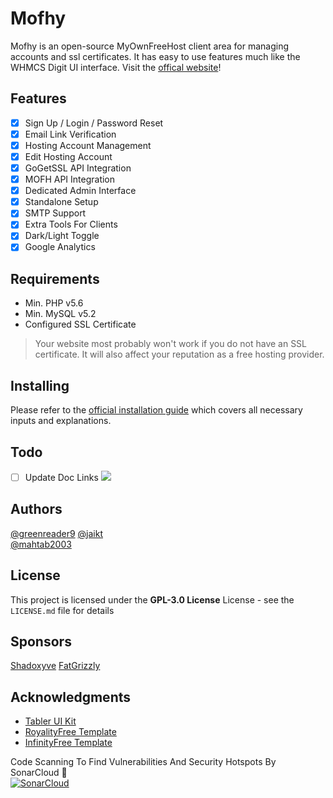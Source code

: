 # Mofhy

Mofhy is an open-source MyOwnFreeHost client area for managing accounts and ssl certificates. It has easy to use features much like the WHMCS Digit UI interface. Visit the [offical website](https://mofhy.xyz)!

## Features

* [x] Sign Up / Login / Password Reset
* [x] Email Link Verification
* [x] Hosting Account Management
* [x] Edit Hosting Account
* [x] GoGetSSL API Integration
* [x] MOFH API Integration
* [x] Dedicated Admin Interface
* [x] Standalone Setup
* [x] SMTP Support
* [x] Extra Tools For Clients
* [x] Dark/Light Toggle
* [x] Google Analytics

## Requirements

* Min. PHP v5.6
* Min. MySQL v5.2
* Configured SSL Certificate 

> Your website most probably won't work if you do not have an SSL certificate. It will also affect your reputation as a free hosting provider.

## Installing

Please refer to the [official installation guide](https://forum.mofhy.xyz/t/installing-mofhy/18) which covers all necessary inputs and explanations.

## Todo
* [ ] Update Doc Links ![](https://img.shields.io/badge/Status-Pending-red)
## Authors
[@greenreader9](https://github.com/greenreader9)
[@jaikt](https://github.com/jaikt)  
[@mahtab2003](https://github.com/mahtab2003)

## License

This project is licensed under the **GPL-3.0 License** License - see the `LICENSE.md` file for details

## Sponsors
[Shadoxyve](https://github.com/Shadoxyve)
[FatGrizzly](https://github.com/FatGrizzly)

## Acknowledgments

* [Tabler UI Kit](https://github.com/tabler/tabler)
* [RoyalityFree Template](https://royalityfree.com)
* [InfinityFree Template](https://infinityfree.net)

Code Scanning To Find Vulnerabilities And Security Hotspots By SonarCloud 🙏  
[![SonarCloud](https://sonarcloud.io/images/project_badges/sonarcloud-orange.svg)](https://sonarcloud.io/summary/new_code?id=MyOwnFreeHostCommunity_Mofhy)
